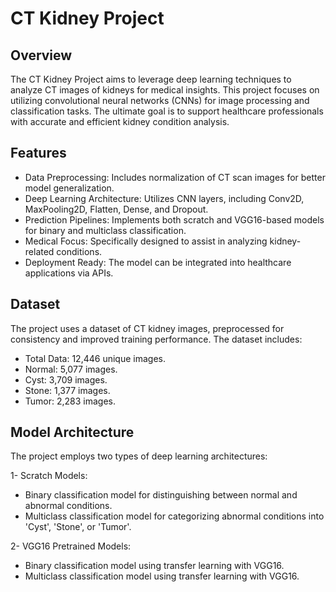 # CT Kidney Project

## Overview

The CT Kidney Project aims to leverage deep learning techniques to analyze CT images of kidneys for medical insights. This project focuses on utilizing convolutional neural networks (CNNs) for image processing and classification tasks. The ultimate goal is to support healthcare professionals with accurate and efficient kidney condition analysis.

## Features
- Data Preprocessing: Includes normalization of CT scan images for better model generalization.
- Deep Learning Architecture: Utilizes CNN layers, including Conv2D, MaxPooling2D, Flatten, Dense, and Dropout.
- Prediction Pipelines: Implements both scratch and VGG16-based models for binary and multiclass classification.
- Medical Focus: Specifically designed to assist in analyzing kidney-related conditions.
- Deployment Ready: The model can be integrated into healthcare applications via APIs.

## Dataset

The project uses a dataset of CT kidney images, preprocessed for consistency and improved training performance. The dataset includes:

- Total Data: 12,446 unique images.
- Normal: 5,077 images.
- Cyst: 3,709 images.
- Stone: 1,377 images.
- Tumor: 2,283 images.

 ## Model Architecture

The project employs two types of deep learning architectures:

1- Scratch Models:

- Binary classification model for distinguishing between normal and abnormal conditions.
- Multiclass classification model for categorizing abnormal conditions into 'Cyst', 'Stone', or 'Tumor'.

2- VGG16 Pretrained Models:

- Binary classification model using transfer learning with VGG16.
- Multiclass classification model using transfer learning with VGG16.
